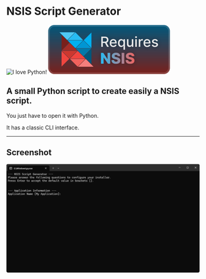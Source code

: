# NSIS Script Generator
![I love Python!](https://badges.penpow.dev/badges/built-with/python/cozy.svg)
[![Else it's useless](./assets/img/badges/requires-nsis-cozy.svg)](https://nsis.sourceforge.net)

## A small Python script to create easily a NSIS script.

You just have to open it with Python.

It has a classic CLI interface.

---
## Screenshot
![Cheese!](./assets/img/Screenshot.png)
